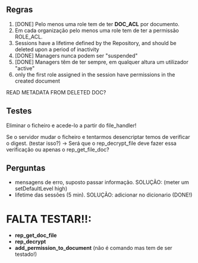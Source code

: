 ## Regras

1. [DONE] Pelo menos uma role tem de ter **DOC_ACL** por documento.
2. Em cada organização pelo menos uma role tem de ter a permissão ROLE_ACL.
3. Sessions have a lifetime defined by the Repository, and should be deleted upon a period of inactivity
4. [DONE] Managers nunca podem ser "suspended"
5. [DONE] Managers têm de ter sempre, em qualquer altura um utilizador "active"
6. only the first role assigned in the session have permissions in the created document

READ METADATA FROM DELETED DOC?

## Testes

Eliminar o ficheiro e acede-lo a partir do file_handler!

Se o servidor mudar o ficheiro e tentarmos desencriptar temos de verificar o digest. (testar isso?)
 -> Será que o rep_decrypt_file deve fazer essa verificação ou apenas o rep_get_file_doc?
 
## Perguntas 

 - mensagens de erro, suposto passar informação. SOLUÇÃO: (meter um setDefaultLevel high)
 - lifetime das sessões (5 min). SOLUÇÃO: adicionar no dicionario (DONE!)

# FALTA TESTAR!!:
 - **rep_get_doc_file** 
 - **rep_decrypt**
- **add_permission_to_document** (não é comando mas tem de ser testado!)
